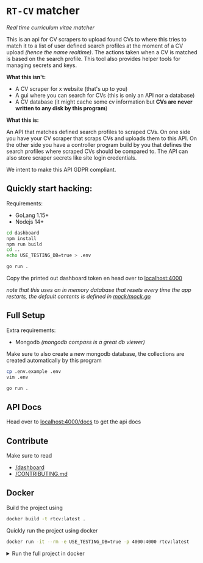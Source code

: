 # `RT-CV` matcher

_Real time curriculum vitae matcher_

This is an api for CV scrapers to upload found CVs to where this tries to match it to a list of user defined search profiles at the moment of a CV upload _(hence the name realtime)_. The actions taken when a CV is matched is based on the search profile.
This tool also provides helper tools for managing secrets and keys.

**What this isn't:**

- A CV scraper for x website (that's up to you)
- A gui where you can search for CVs (this is only an API nor a database)
- A CV database (it might cache some cv information but **CVs are never written to any disk by this program**)

**What this is:**

An API that matches defined search profiles to scraped CVs.
On one side you have your CV scraper that scraps CVs and uploads them to this API.
On the other side you have a controller program build by you that defines the search profiles where scraped CVs should be compared to.
The API can also store scraper secrets like site login credentials.

We intent to make this API GDPR compliant.

## Quickly start hacking:

Requirements:

- GoLang 1.15+
- Nodejs 14+

```bash
cd dashboard
npm install
npm run build
cd ..
echo USE_TESTING_DB=true > .env

go run .
```

Copy the printed out dashboard token en head over to [localhost:4000](http://localhost:4000)

_note that this uses an in memory database that resets every time the app restarts, the default contents is defined in [mock/mock.go](./mock/mock.go)_

## Full Setup

Extra requirements:

- Mongodb _(mongodb compass is a great db viewer)_

Make sure to also create a new mongodb database, the collections are created automatically by this program

```bash
cp .env.example .env
vim .env

go run .
```

## API Docs

Head over to [localhost:4000/docs](http://localhost:4000/docs) to get the api docs

## Contribute

Make sure to read

- [/dashboard](/dashboard)
- [/CONTRIBUTING.md](/CONTRIBUTING.md)

## Docker

Build the project using

```sh
docker build -t rtcv:latest .
```

Quickly run the project using docker

```sh
docker run -it --rm -e USE_TESTING_DB=true -p 4000:4000 rtcv:latest
```

<details><summary>Run the full project in docker</summary><br/>

```sh
# create a docker network so RT-CV and mongodb can communicate without exposing ports
docker network create f2f

# run the mongodb database
docker run \
    -d \
    -v /data/db:/data/db \
    --network f2f \
    mongo:5.0


# create an env file for the RT-CV app
# you can also use -e for every env variable but there might be a lot so this is easier
cp .env.example .env
vim .env

# run RT-CV
docker run \
  -d \
  --network f2f \
  --env-file $(pwd)/.env \
  -p 127.0.0.1:4000:4000 \
  rtcv:latest
```

</details>
